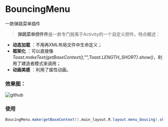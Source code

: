 # BouncingMenu
一款弹跳菜单插件
>**弹跳菜单控件件**是一款专门脱离于Activity的一个自定义控件。特点概述：
 
- **动态加载** ：不用再XML布局文件中生命定义；
- **框架化** ：可以直接像*Toast.makeText(getBaseContext(),"",Toast.LENGTH_SHORT).show()*，利用了建造者模式来调用；
- **动画美感** ：利用了属性动画。

### 效果图：
![github](https://github.com/heavenxue/BouncingMenu/raw/master/doc/shoot.png "github")

### 使用
``` java
BoucingMenu.make(getBaseContext(),main_layout,R.layout.menu_boucing).show();
```

